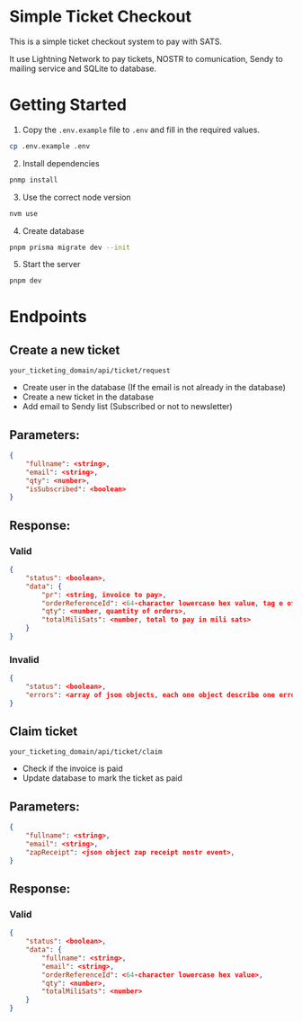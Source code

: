 # Simple Ticket Checkout

This is a simple ticket checkout system to pay with SATS.

It use Lightning Network to pay tickets, NOSTR to comunication, Sendy to mailing service and SQLite to database.

# Getting Started

1. Copy the `.env.example` file to `.env` and fill in the required values.

```bash
cp .env.example .env
```

2. Install dependencies

```bash
pnmp install
```

3. Use the correct node version

```bash
nvm use
```

4. Create database

```bash
pnpm prisma migrate dev --init
```

5. Start the server

```bash
pnpm dev
```

# Endpoints

## Create a new ticket

`your_ticketing_domain/api/ticket/request`

- Create user in the database (If the email is not already in the database)
- Create a new ticket in the database
- Add email to Sendy list (Subscribed or not to newsletter)

## Parameters:

```json
{
    "fullname": <string>,
    "email": <string>,
    "qty": <number>,
    "isSubscribed": <boolean>
}
```

## Response:

### Valid

```json
{
	"status": <boolean>,
	"data": {
		"pr": <string, invoice to pay>,
		"orderReferenceId": <64-character lowercase hex value, tag e of zap request>,
		"qty": <number, quantity of orders>,
		"totalMiliSats": <number, total to pay in mili sats>
	}
}
```

### Invalid

```json
{
	"status": <boolean>,
	"errors": <array of json objects, each one object describe one error>
}
```

## Claim ticket

`your_ticketing_domain/api/ticket/claim`

- Check if the invoice is paid
- Update database to mark the ticket as paid

## Parameters:

```json
{
    "fullname": <string>,
    "email": <string>,
    "zapReceipt": <json object zap receipt nostr event>,
}
```

## Response:

### Valid

```json
{
	"status": <boolean>,
	"data": {
		"fullname": <string>,
		"email": <string>,
		"orderReferenceId": <64-character lowercase hex value>,
		"qty": <number>,
		"totalMiliSats": <number>
	}
}
```

